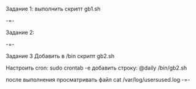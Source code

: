 Задание 1:
выполнить скрипт gb1.sh

-=-

Задание 2:



-=-


Задание 3
Добавить в /bin  скрипт gb2.sh

Настроить cron:
sudo crontab -e
добавить строку: @daily /bin/gb2.sh

после выполнения просматривать файл cat /var/log/usersused.log
-=-